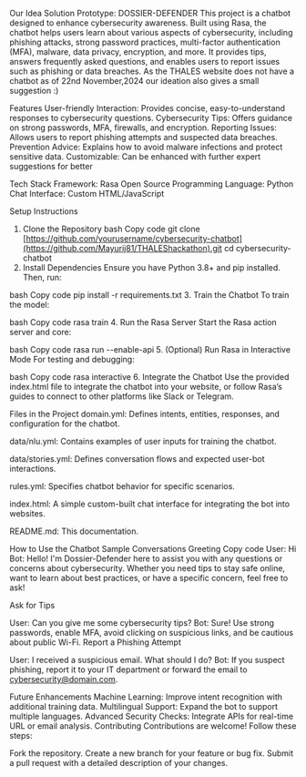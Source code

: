 Our Idea Solution Prototype:
DOSSIER-DEFENDER
This project is a chatbot designed to enhance cybersecurity awareness. Built using Rasa, the chatbot helps users learn about various aspects of cybersecurity, including phishing attacks, strong password practices, multi-factor authentication (MFA), malware, data privacy, encryption, and more. It provides tips, answers frequently asked questions, and enables users to report issues such as phishing or data breaches.
As the THALES website does not have a chatbot as of 22nd November,2024 our ideation also gives a small suggestion :)


Features
User-friendly Interaction: Provides concise, easy-to-understand responses to cybersecurity questions.
Cybersecurity Tips: Offers guidance on strong passwords, MFA, firewalls, and encryption.
Reporting Issues: Allows users to report phishing attempts and suspected data breaches.
Prevention Advice: Explains how to avoid malware infections and protect sensitive data.
Customizable: Can be enhanced with further expert suggestions for better 

Tech Stack
Framework: Rasa Open Source
Programming Language: Python
Chat Interface: Custom HTML/JavaScript


Setup Instructions
1. Clone the Repository
bash
Copy code
git clone [https://github.com/yourusername/cybersecurity-chatbot](https://github.com/Mayurij81/THALEShackathon).git
cd cybersecurity-chatbot
2. Install Dependencies
Ensure you have Python 3.8+ and pip installed. Then, run:

bash
Copy code
pip install -r requirements.txt
3. Train the Chatbot
To train the model:

bash
Copy code
rasa train
4. Run the Rasa Server
Start the Rasa action server and core:

bash
Copy code
rasa run --enable-api
5. (Optional) Run Rasa in Interactive Mode
For testing and debugging:

bash
Copy code
rasa interactive
6. Integrate the Chatbot
Use the provided index.html file to integrate the chatbot into your website, or follow Rasa’s guides to connect to other platforms like Slack or Telegram.

Files in the Project
domain.yml: Defines intents, entities, responses, and configuration for the chatbot.

data/nlu.yml: Contains examples of user inputs for training the chatbot.

data/stories.yml: Defines conversation flows and expected user-bot interactions.

rules.yml: Specifies chatbot behavior for specific scenarios.

index.html: A simple custom-built chat interface for integrating the bot into websites.

README.md: This documentation.


How to Use the Chatbot
Sample Conversations
Greeting
Copy code
User: Hi
Bot:  Hello! I'm Dossier-Defender here to assist you with any questions or concerns about cybersecurity. 
        Whether you need tips to stay safe online, want to learn about best practices, 
        or have a specific concern, feel free to ask!

Ask for Tips


User: Can you give me some cybersecurity tips?
Bot: Sure! Use strong passwords, enable MFA, avoid clicking on suspicious links, and be cautious about public Wi-Fi.
Report a Phishing Attempt


User: I received a suspicious email. What should I do?
Bot: If you suspect phishing, report it to your IT department or forward the email to cybersecurity@domain.com.



Future Enhancements
Machine Learning: Improve intent recognition with additional training data.
Multilingual Support: Expand the bot to support multiple languages.
Advanced Security Checks: Integrate APIs for real-time URL or email analysis.
Contributing
Contributions are welcome! Follow these steps:

Fork the repository.
Create a new branch for your feature or bug fix.
Submit a pull request with a detailed description of your changes.
